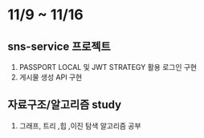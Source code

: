 # 11/9 ~ 11/16

## sns-service 프로젝트

1. PASSPORT LOCAL 및 JWT STRATEGY 활용 로그인 구현
2. 게시물 생성 API 구현

## 자료구조/알고리즘 study

1. 그래프, 트리 ,힙 ,이진 탐색 알고리즘 공부

